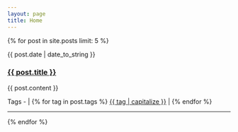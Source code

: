 ```yaml
---
layout: page
title: Home
---
```


<!-- Show last 10 posts here -->
{% for post in site.posts limit: 5  %}
  <p class="date">{{ post.date | date_to_string }}</p>
  <h3><a href="{{ BASE_PATH }}{{ post.url }}">{{ post.title }}</a></h3>
  {{ post.content }}
  <p> Tags - |
  {% for tag in post.tags %}
    <a href="#">{{ tag | capitalize }}</a> |
  {% endfor %}
  </p>
  <hr/>
{% endfor %}
